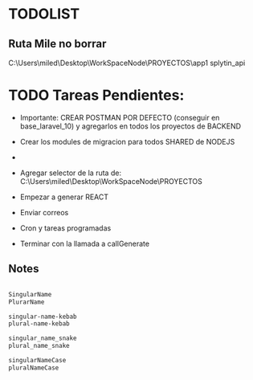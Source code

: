 # TODOLIST

## Ruta Mile no borrar

C:\Users\miled\Desktop\WorkSpaceNode\PROYECTOS\app1
splytin_api


# TODO Tareas Pendientes:

- Importante: CREAR POSTMAN POR DEFECTO (conseguir en base_laravel_10) y agregarlos en todos los proyectos de BACKEND
- Crear los modules de migracion para todos SHARED de NODEJS
- 
- Agregar selector de la ruta de: C:\Users\miled\Desktop\WorkSpaceNode\PROYECTOS
- Empezar a generar REACT

- Enviar correos
- Cron y tareas programadas




- Terminar con la llamada a callGenerate



## Notes

```sh

SingularName 
PlurarName

singular-name-kebab
plural-name-kebab

singular_name_snake
plural_name_snake

singularNameCase
pluralNameCase


```
